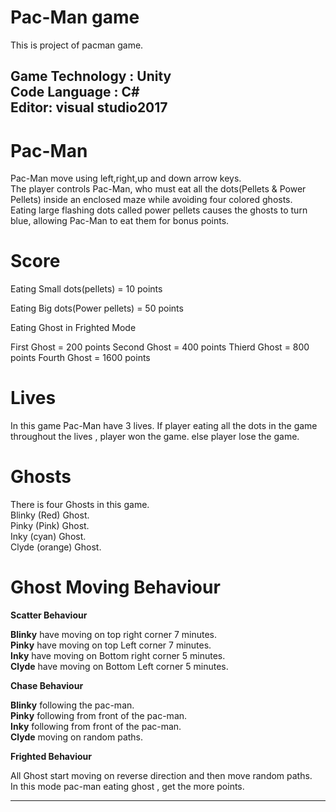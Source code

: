 # Pac-Man game

This is project of pacman game.


Game Technology : Unity<br>
Code Language : C# <br>
Editor:  visual studio2017<br>
--------------------------------------------------------------------

# Pac-Man

Pac-Man move using left,right,up and down arrow keys.<br>
The player controls Pac-Man, 
who must eat all the dots(Pellets & Power Pellets) inside an enclosed maze while avoiding four colored ghosts. <br>
Eating large flashing dots called power pellets causes the ghosts to turn blue, allowing Pac-Man to eat them for bonus points.

# Score

Eating Small dots(pellets) = 10 points

Eating Big dots(Power pellets)  = 50 points

Eating Ghost in Frighted Mode

First Ghost = 200 points
Second Ghost = 400 points
Thierd Ghost = 800 points
Fourth Ghost = 1600 points

# Lives

In this game Pac-Man have 3 lives.
If player eating all the dots in the game throughout the lives , player won the game.
else player lose the game.

# Ghosts

There is four Ghosts in this game.<br>
Blinky (Red) Ghost.<br>
Pinky (Pink) Ghost.<br>
Inky (cyan) Ghost.<br>
Clyde (orange) Ghost.<br>

# Ghost Moving Behaviour

  <b>Scatter Behaviour</b>
  
  <b>Blinky</b> have moving on top right corner 7 minutes.<br>
  <b>Pinky</b> have moving on top Left corner 7 minutes.<br>
  <b>Inky</b> have moving on Bottom right corner 5 minutes.<br>
  <b>Clyde</b> have moving on Bottom Left corner 5 minutes.<br>

  <b>Chase Behaviour</b>
  
  <b>Blinky</b> following the pac-man.<br>
  <b>Pinky</b> following from front of the pac-man.<br>
  <b>Inky</b> following from front of the pac-man.<br>
  <b>Clyde</b> moving on random paths.<br>

  <b>Frighted Behaviour</b>
  
  All Ghost start moving on reverse direction and then move random paths.<br>
  In this mode pac-man eating ghost , get the more points.

--------------------------------------------------------------------



